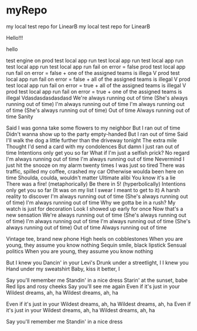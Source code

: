# myRepo
my local test repo for LinearB
my local test repo for LinearB

Hello!!!

hello

test engine on prod
test local app run
test local app run
test local app run
test local app run
test local app run fail on error = false
prod test local app run fail on error = false + one of the assigned teams is illega V
prod test local app run fail on error = false + all of the assigned teams is illegal V
prod test local app run fail on error = true + all of the assigned teams is illegal V
prod test local app run fail on error = true + one of the assigned teams is illegal Vdasdasdasdasdasd 
We're always running out of time
(She's always running out of time)
I'm always running out of time
I'm always running out of time
(She's always running out of time)
Out of time
Always running out of time
Sanity

Said I was gonna take some flowers to my neighbor
But I ran out of time
Didn't wanna show up to the party empty-handed
But I ran out of time
Said I'll walk the dog a little further than the driveway tonight
The extra mile
Thought I'd send a card with my condolences
But damn I just ran out of time
Intentions only get you so far
What if I'm just a selfish prick?
No regard
I'm always running out of time
I'm always running out of time
Nevermind I just hit the snooze on my alarm twenty times
I was just so tired
There was traffic, spilled my coffee, crashed my car
Otherwise woulda been here on time
Shoulda, coulda, wouldn't matter
Ultimate alibi
You know it's a lie
There was a fire! (metaphorically)
Be there in 5! (hyperbolically)
Intentions only get you so far
(It was on my list I swear I meant to get to it)
A harsh reality to discover
I'm always running out of time
(She's always running out of time)
I'm always running out of time
Why we gotta be in a rush?
My watch is just for decoration
Look I showed up early for once
Now that's a new sensation
We're always running out of time
(She's always running out of time)
I'm always running out of time
I'm always running out of time
(She's always running out of time)
Out of time
Always running out of time

Vintage tee, brand new phone
High heels on cobblestones
When you are young, they assume you know nothing
Sequin smile, black lipstick
Sensual politics
When you are young, they assume you know nothing

But I knew you
Dancin' in your Levi's
Drunk under a streetlight, I
I knew you
Hand under my sweatshirt
Baby, kiss it better, I

Say you'll remember me
Standin' in a nice dress
Starin' at the sunset, babe
Red lips and rosy cheeks
Say you'll see me again
Even if it's just in your
Wildest dreams, ah, ha
Wildest dreams, ah, ha

Even if it's just in your
Wildest dreams, ah, ha
Wildest dreams, ah, ha
Even if it's just in your
Wildest dreams, ah, ha
Wildest dreams, ah, ha

Say you'll remember me
Standin' in a nice dress
